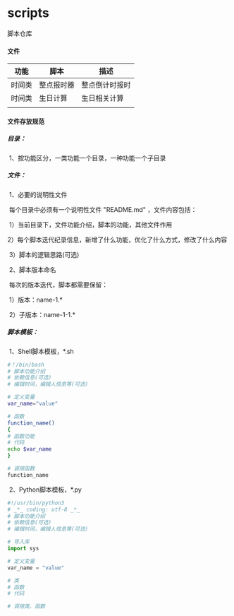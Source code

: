 # scripts
脚本仓库



#### 文件

| 功能   | 脚本       | 描述           |
| ------ | ---------- | -------------- |
| 时间类 | 整点报时器 | 整点倒计时报时 |
| 时间类 | 生日计算   | 生日相关计算   |
|        |            |                |



#### 文件存放规范

##### 目录：

​	1、按功能区分，一类功能一个目录，一种功能一个子目录

##### 文件：

​	1、必要的说明性文件

​		每个目录中必须有一个说明性文件 "README.md" ，文件内容包括：

​		1）当前目录下，文件功能介绍，脚本的功能，其他文件作用

​		2）每个脚本迭代纪录信息，新增了什么功能，优化了什么方式，修改了什么内容

​		3）脚本的逻辑思路(可选)

​	2、脚本版本命名

​		每次的版本迭代，脚本都需要保留：

​		1）版本：name-1.*

​		2）子版本：name-1-1.*



##### 脚本模板：

​	1、Shell脚本模板，*.sh

```sh
#！/bin/bash
# 脚本功能介绍
# 依赖信息(可选)
# 编辑时间，编辑人信息等(可选)

# 定义变量
var_name="value"

# 函数
function_name()
{
# 函数功能
# 代码
echo $var_name
}

# 调用函数
function_name

```

​	2、Python脚本模板，*.py

```python
#!/usr/bin/python3
# _*_ coding: utf-8 _*_
# 脚本功能介绍
# 依赖信息(可选)
# 编辑时间，编辑人信息等(可选)

# 导入库
import sys

# 定义变量
var_name = "value"

# 类
# 函数
# 代码

# 调用类、函数

```

